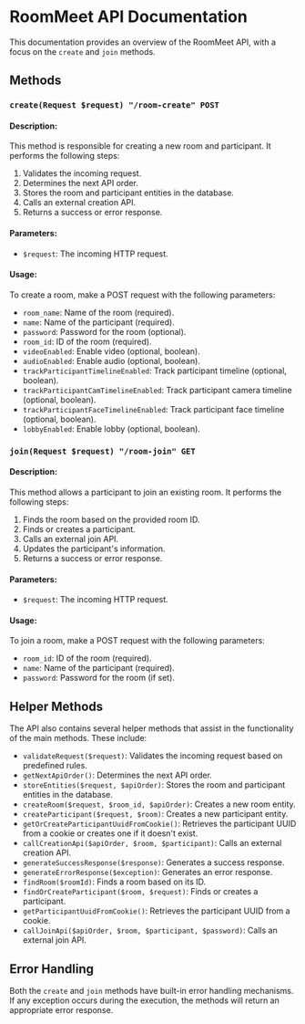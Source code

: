 # RoomMeet API Documentation

This documentation provides an overview of the RoomMeet API, with a focus on the `create` and `join` methods.

## Methods

### `create(Request $request) "/room-create" POST`

#### Description:
This method is responsible for creating a new room and participant. It performs the following steps:
1. Validates the incoming request.
2. Determines the next API order.
3. Stores the room and participant entities in the database.
4. Calls an external creation API.
5. Returns a success or error response.

#### Parameters:
- `$request`: The incoming HTTP request.

#### Usage:
To create a room, make a POST request with the following parameters:
- `room_name`: Name of the room (required).
- `name`: Name of the participant (required).
- `password`: Password for the room (optional).
- `room_id`: ID of the room (required).
- `videoEnabled`: Enable video (optional, boolean).
- `audioEnabled`: Enable audio (optional, boolean).
- `trackParticipantTimelineEnabled`: Track participant timeline (optional, boolean).
- `trackParticipantCamTimelineEnabled`: Track participant camera timeline (optional, boolean).
- `trackParticipantFaceTimelineEnabled`: Track participant face timeline (optional, boolean).
- `lobbyEnabled`: Enable lobby (optional, boolean).

### `join(Request $request) "/room-join" GET`

#### Description:
This method allows a participant to join an existing room. It performs the following steps:
1. Finds the room based on the provided room ID.
2. Finds or creates a participant.
3. Calls an external join API.
4. Updates the participant's information.
5. Returns a success or error response.

#### Parameters:
- `$request`: The incoming HTTP request.

#### Usage:
To join a room, make a POST request with the following parameters:
- `room_id`: ID of the room (required).
- `name`: Name of the participant (required).
- `password`: Password for the room (if set).

## Helper Methods

The API also contains several helper methods that assist in the functionality of the main methods. These include:
- `validateRequest($request)`: Validates the incoming request based on predefined rules.
- `getNextApiOrder()`: Determines the next API order.
- `storeEntities($request, $apiOrder)`: Stores the room and participant entities in the database.
- `createRoom($request, $room_id, $apiOrder)`: Creates a new room entity.
- `createParticipant($request, $room)`: Creates a new participant entity.
- `getOrCreateParticipantUuidFromCookie()`: Retrieves the participant UUID from a cookie or creates one if it doesn't exist.
- `callCreationApi($apiOrder, $room, $participant)`: Calls an external creation API.
- `generateSuccessResponse($response)`: Generates a success response.
- `generateErrorResponse($exception)`: Generates an error response.
- `findRoom($roomId)`: Finds a room based on its ID.
- `findOrCreateParticipant($room, $request)`: Finds or creates a participant.
- `getParticipantUuidFromCookie()`: Retrieves the participant UUID from a cookie.
- `callJoinApi($apiOrder, $room, $participant, $password)`: Calls an external join API.

## Error Handling

Both the `create` and `join` methods have built-in error handling mechanisms. If any exception occurs during the execution, the methods will return an appropriate error response.

